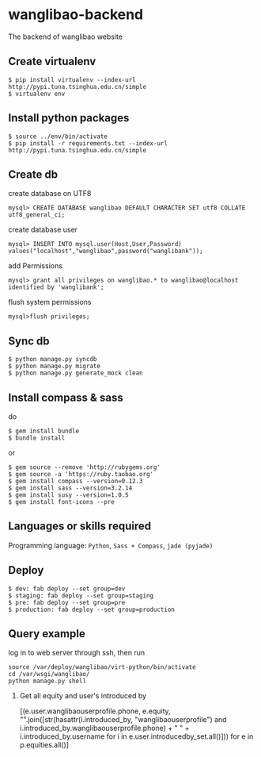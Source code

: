 wanglibao-backend
=================

The backend of wanglibao website

Create virtualenv
-----------------
    $ pip install virtualenv --index-url http://pypi.tuna.tsinghua.edu.cn/simple 
    $ virtualenv env

Install python packages
-----------------
    $ source ../env/bin/activate
    $ pip install -r requirements.txt --index-url http://pypi.tuna.tsinghua.edu.cn/simple

Create db
-----------------
create database on UTF8 
    
    mysql> CREATE DATABASE wanglibao DEFAULT CHARACTER SET utf8 COLLATE utf8_general_ci;

create database user
    
    mysql> INSERT INTO mysql.user(Host,User,Password) values("localhost","wanglibao",password("wanglibank"));

add Permissions

    mysql> grant all privileges on wanglibao.* to wanglibao@localhost identified by 'wanglibank';

flush system permissions 
    
    mysql>flush privileges;


Sync db
-----------------
    $ python manage.py syncdb
    $ python manage.py migrate
    $ python manage.py generate_mock clean

Install compass & sass
-----------------
do

    $ gem install bundle
    $ bundle install

or

    $ gem source --remove 'http://rubygems.org'
    $ gem source -a 'https://ruby.taobao.org'
    $ gem install compass --version=0.12.3
    $ gem install sass --version=3.2.14
    $ gem install susy --version=1.0.5
    $ gem install font-icons --pre



Languages or skills required
----------------------------
Programming language: `Python`, `Sass + Compass`, `jade (pyjade)`


Deploy
-----------------
    $ dev: fab deploy --set group=dev
    $ staging: fab deploy --set group=staging
    $ pre: fab deploy --set group=pre
    $ production: fab deploy --set group=production

Query example
-------------------
log in to web server through ssh, then run

    source /var/deploy/wanglibao/virt-python/bin/activate
    cd /var/wsgi/wanglibao/
    python manage.py shell

1. Get all equity and user's introduced by

    [(e.user.wanglibaouserprofile.phone, e.equity, "".join([str(hasattr(i.introduced_by, "wanglibaouserprofile") and i.introduced_by.wanglibaouserprofile.phone) + " " + i.introduced_by.username for i in e.user.introducedby_set.all()])) for e in p.equities.all()]
